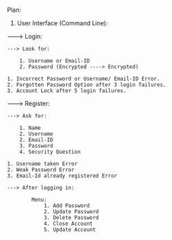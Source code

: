 Plan:

1. User Interface (Command Line):

---> Login:
	
	---> Look for:

		1. Username or Email-ID
		2. Password (Encrypted ----> Encrypted)

	1. Incorrect Password or Username/ Email-ID Error.
	2. Forgotten Password Option after 3 login failures.
	3. Account Lock after 5 login failures.

---> Register:

	---> Ask for:

		1. Name
		2. Username
		2. Email-ID
		3. Password
		4. Security Question

	1. Username taken Error
	2. Weak Password Error
	3. Email-Id already registered Error

	---> After logging in:
		
			Menu:
				1. Add Password
				2. Update Password
				3. Delete Password
				4. Close Account
				5. Update Account


